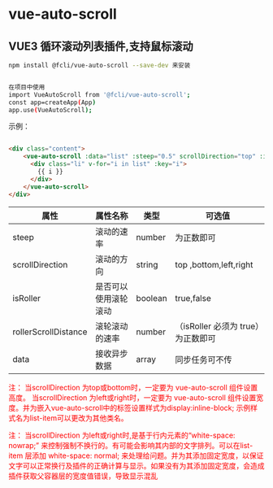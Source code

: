 <!--
 * @Author: fcli
 * @Date: 2023-09-04 14:12:29
 * @LastEditors: fcli
 * @LastEditTime: 2023-09-04 14:50:35
 * @FilePath: /vue-auto-scroll/README.md
 * @Description: 
-->
# vue-auto-scroll


## VUE3 循环滚动列表插件,支持鼠标滚动

```bash
npm install @fcli/vue-auto-scroll --save-dev 来安装


在项目中使用
import VueAutoScroll from '@fcli/vue-auto-scroll';
const app=createApp(App)
app.use(VueAutoScroll);
```

示例：

```html

<div class="content">
    <vue-auto-scroll :data="list" :steep="0.5" scrollDirection="top" :isRoller="true" :rollerScrollDistance="50">
      <div class="li" v-for="i in list" :key="i">
        {{ i }}
      </div>
    </vue-auto-scroll>
</div>

```

| 属性   | 属性名称 | 类型   | 可选值 |
| ------ | -------- | ------ | ------ |
| steep  | 滚动的速率   | number | 为正数即可 |
| scrollDirection | 滚动的方向   | string | top ,bottom,left,right |
| isRoller | 是否可以使用滚轮滚动   | boolean |true,false |
| rollerScrollDistance | 滚轮滚动的速率   | number |（isRoller 必须为 true）为正数即可  |
| data | 接收异步数据   | array |同步任务可不传 |


<font color=#ff0000>注： 当scrollDirection 为top或bottom时，一定要为 vue-auto-scroll 组件设置高度。 当scrollDirection 为left或right时，一定要为 vue-auto-scroll 组件设置宽度。并为嵌入vue-auto-scroll中的标签设置样式为display:inline-block; 示例样式名为list-item可以更改为其他类名。</font>

<font color=#ff0000>注：  当scrollDirection 为left或right时,是基于行内元素的“white-space: nowrap;” 来控制强制不换行的。有可能会影响其内部的文字排列。可以在list-item 层添加  white-space: normal; 来处理给问题。并为其添加固定宽度，以保证文字可以正常换行及插件的正确计算与显示。如果没有为其添加固定宽度，会造成插件获取父容器层的宽度值错误，导致显示混乱</font>

